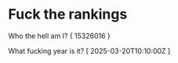 # Fuck the rankings

Who the hell am I?
{ 15326016 }

What fucking year is it?
[ 2025-03-20T10:10:00Z ]
